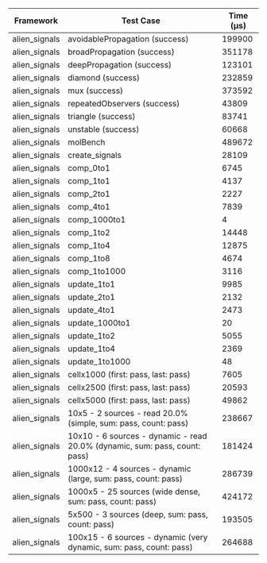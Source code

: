 | Framework | Test Case | Time (μs) |
| --- | --- | --- |
| alien_signals | avoidablePropagation (success) | 199900 |
| alien_signals | broadPropagation (success) | 351178 |
| alien_signals | deepPropagation (success) | 123101 |
| alien_signals | diamond (success) | 232859 |
| alien_signals | mux (success) | 373592 |
| alien_signals | repeatedObservers (success) | 43809 |
| alien_signals | triangle (success) | 83741 |
| alien_signals | unstable (success) | 60668 |
| alien_signals | molBench | 489672 |
| alien_signals | create_signals | 28109 |
| alien_signals | comp_0to1 | 6745 |
| alien_signals | comp_1to1 | 4137 |
| alien_signals | comp_2to1 | 2227 |
| alien_signals | comp_4to1 | 7839 |
| alien_signals | comp_1000to1 | 4 |
| alien_signals | comp_1to2 | 14448 |
| alien_signals | comp_1to4 | 12875 |
| alien_signals | comp_1to8 | 4674 |
| alien_signals | comp_1to1000 | 3116 |
| alien_signals | update_1to1 | 9985 |
| alien_signals | update_2to1 | 2132 |
| alien_signals | update_4to1 | 2473 |
| alien_signals | update_1000to1 | 20 |
| alien_signals | update_1to2 | 5055 |
| alien_signals | update_1to4 | 2369 |
| alien_signals | update_1to1000 | 48 |
| alien_signals | cellx1000 (first: pass, last: pass) | 7605 |
| alien_signals | cellx2500 (first: pass, last: pass) | 20593 |
| alien_signals | cellx5000 (first: pass, last: pass) | 49862 |
| alien_signals | 10x5 - 2 sources - read 20.0% (simple, sum: pass, count: pass) | 238667 |
| alien_signals | 10x10 - 6 sources - dynamic - read 20.0% (dynamic, sum: pass, count: pass) | 181424 |
| alien_signals | 1000x12 - 4 sources - dynamic (large, sum: pass, count: pass) | 286739 |
| alien_signals | 1000x5 - 25 sources (wide dense, sum: pass, count: pass) | 424172 |
| alien_signals | 5x500 - 3 sources (deep, sum: pass, count: pass) | 193505 |
| alien_signals | 100x15 - 6 sources - dynamic (very dynamic, sum: pass, count: pass) | 264688 |
